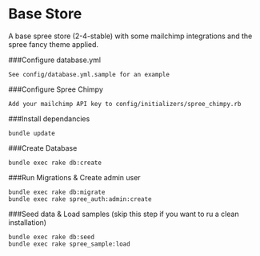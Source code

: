 # Base Store

A base spree store (2-4-stable) with some mailchimp integrations and the spree fancy
theme applied.

###Configure database.yml

```
See config/database.yml.sample for an example
```

###Configure Spree Chimpy

```
Add your mailchimp API key to config/initializers/spree_chimpy.rb
```

###Install dependancies

```
bundle update
```

###Create Database
```
bundle exec rake db:create
```

###Run Migrations & Create admin user

```
bundle exec rake db:migrate
bundle exec rake spree_auth:admin:create
```

###Seed data & Load samples
(skip this step if you want to ru a clean installation)

```
bundle exec rake db:seed
bundle exec rake spree_sample:load
```


